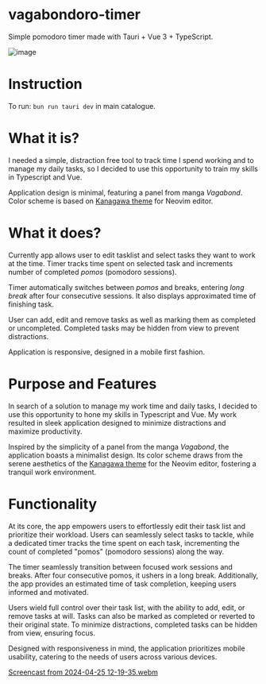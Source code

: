 # vagabondoro-timer
Simple pomodoro timer made with Tauri + Vue 3 + TypeScript.

![image](https://github.com/Sztakler/vagabondoro-timer/assets/58264262/b969f982-c58c-446e-b3c9-a498fd647f21)


# Instruction

To run: `bun run tauri dev` in main catalogue.

# What it is?

I needed a simple, distraction free tool to track time I spend working and to manage my daily tasks, so I decided to use this opportunity to train my skills in Typescript and Vue.

Application design is minimal, featuring a panel from manga *Vagabond*. Color scheme is based on [Kanagawa theme](https://github.com/rebelot/kanagawa.nvim) for Neovim editor.

# What it does?

Currently app allows user to edit tasklist and select tasks they want to work at the time. Timer tracks time spent on selected task and increments number of completed *pomos* (pomodoro sessions).

Timer automatically switches between *pomos* and breaks, entering *long break* after four consecutive sessions. It also displays approximated time of finishing task.

User can add, edit and remove tasks as well as marking them as completed or uncompleted. Completed tasks may be hidden from view to prevent distractions.

Application is responsive, designed in a mobile first fashion.



# Purpose and Features
In search of a solution to manage my work time and daily tasks, I decided to use this opportunity to hone my skills in Typescript and Vue. My work resulted in sleek application designed to minimize distractions and maximize productivity.

Inspired by the simplicity of a panel from the manga _Vagabond_, the application boasts a minimalist design. Its color scheme draws from the serene aesthetics of the [Kanagawa theme](https://github.com/rebelot/kanagawa.nvim) for the Neovim editor, fostering a tranquil work environment.

# Functionality
At its core, the app empowers users to effortlessly edit their task list and prioritize their workload. Users can seamlessly select tasks to tackle, while a dedicated timer tracks the time spent on each task, incrementing the count of completed "pomos" (pomodoro sessions) along the way.

The timer seamlessly transition between focused work sessions and breaks. After four consecutive pomos, it ushers in a long break. Additionally, the app provides an estimated time of task completion, keeping users informed and motivated.

Users wield full control over their task list, with the ability to add, edit, or remove tasks at will. Tasks can also be marked as completed or reverted to their original state. To minimize distractions, completed tasks can be hidden from view, ensuring focus.

Designed with responsiveness in mind, the application prioritizes mobile usability, catering to the needs of users across various devices.

[Screencast from 2024-04-25 12-19-35.webm](https://github.com/Sztakler/vagabondoro-timer/assets/58264262/a517a769-bd31-4805-8321-cd5d19877faa)


